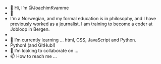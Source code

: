 - 👋 Hi, I’m @JoachimKvamme
- 👀
- I'm a Norwegian, and my formal education is in philosophy, and I have previously worked as a journalist. I am training to become a coder at Jobloop in Bergen.
-  
- 🌱 I’m currently learning ... html, CSS, JavaScript and Python.
- Python! (and GitHub!)
- 💞️ I’m looking to collaborate on ...
- 📫 How to reach me ...

<!---
JoachimKvamme/JoachimKvamme is a ✨ special ✨ repository because its `README.md` (this file) appears on your GitHub profile.
You can click the Preview link to take a look at your changes.
--->
